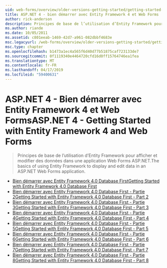 ```yaml
---
uid: web-forms/overview/older-versions-getting-started/getting-started-with-ef/index
title: ASP.NET 4 - bien démarrer avec Entity Framework 4 et Web Forms | Microsoft Docs
author: rick-anderson
description: Principes de base de l’utilisation d’Entity Framework pour afficher et modifier des données dans une application Web Forms ASP.NET.
ms.author: riande
ms.date: 10/05/2011
ms.assetid: c801eeab-1469-42d7-a961-082dbbf4683e
msc.legacyurl: /web-forms/overview/older-versions-getting-started/getting-started-with-ef
msc.type: chapter
ms.openlocfilehash: b1473a1ec4a565f6d40d77b51875caf723133de7
ms.sourcegitcommit: 0f1119340e4464720cfd16d0ff15764746ea1fea
ms.translationtype: MT
ms.contentlocale: fr-FR
ms.lasthandoff: 04/17/2019
ms.locfileid: "59400631"
---
```

# <a name="aspnet-4---getting-started-with-entity-framework-4-and-web-forms"></a><span data-ttu-id="83647-103">ASP.NET 4 - Bien démarrer avec Entity Framework 4 et Web Forms</span><span class="sxs-lookup"><span data-stu-id="83647-103">ASP.NET 4 - Getting Started with Entity Framework 4 and Web Forms</span></span>

> <span data-ttu-id="83647-104">Principes de base de l’utilisation d’Entity Framework pour afficher et modifier des données dans une application Web Forms ASP.NET.</span><span class="sxs-lookup"><span data-stu-id="83647-104">The basics of using Entity Framework to display and edit data in an ASP.NET Web Forms application.</span></span>


- [<span data-ttu-id="83647-105">Bien démarrer avec Entity Framework 4.0 Database First</span><span class="sxs-lookup"><span data-stu-id="83647-105">Getting Started with Entity Framework 4.0 Database First</span></span>](the-entity-framework-and-aspnet-getting-started-part-1.md)
- [<span data-ttu-id="83647-106">Bien démarrer avec Entity Framework 4.0 Database First - Partie 2</span><span class="sxs-lookup"><span data-stu-id="83647-106">Getting Started with Entity Framework 4.0 Database First - Part 2</span></span>](the-entity-framework-and-aspnet-getting-started-part-2.md)
- [<span data-ttu-id="83647-107">Bien démarrer avec Entity Framework 4.0 Database First - Partie 3</span><span class="sxs-lookup"><span data-stu-id="83647-107">Getting Started with Entity Framework 4.0 Database First - Part 3</span></span>](the-entity-framework-and-aspnet-getting-started-part-3.md)
- [<span data-ttu-id="83647-108">Bien démarrer avec Entity Framework 4.0 Database First - Partie 4</span><span class="sxs-lookup"><span data-stu-id="83647-108">Getting Started with Entity Framework 4.0 Database First - Part 4</span></span>](the-entity-framework-and-aspnet-getting-started-part-4.md)
- [<span data-ttu-id="83647-109">Bien démarrer avec Entity Framework 4.0 Database First - Partie 5</span><span class="sxs-lookup"><span data-stu-id="83647-109">Getting Started with Entity Framework 4.0 Database First - Part 5</span></span>](the-entity-framework-and-aspnet-getting-started-part-5.md)
- [<span data-ttu-id="83647-110">Bien démarrer avec Entity Framework 4.0 Database First - Partie 6</span><span class="sxs-lookup"><span data-stu-id="83647-110">Getting Started with Entity Framework 4.0 Database First - Part 6</span></span>](the-entity-framework-and-aspnet-getting-started-part-6.md)
- [<span data-ttu-id="83647-111">Bien démarrer avec Entity Framework 4.0 Database First - Partie 7</span><span class="sxs-lookup"><span data-stu-id="83647-111">Getting Started with Entity Framework 4.0 Database First - Part 7</span></span>](the-entity-framework-and-aspnet-getting-started-part-7.md)
- [<span data-ttu-id="83647-112">Bien démarrer avec Entity Framework 4.0 Database First - Partie 8</span><span class="sxs-lookup"><span data-stu-id="83647-112">Getting Started with Entity Framework 4.0 Database First - Part 8</span></span>](the-entity-framework-and-aspnet-getting-started-part-8.md)
